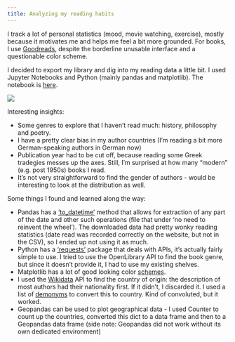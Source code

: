 ```yaml
---
title: Analyzing my reading habits
---
```


I track a lot of personal statistics (mood, movie watching, exercise), mostly because it motivates me and helps me feel a bit more grounded. For books, I use [Goodreads](https://goodreads.com), despite the borderline unusable interface and a questionable color scheme. 

I decided to export my library and dig into my reading data a little bit. I used Jupyter Notebooks and Python (mainly pandas and matplotlib). The notebook is [here](https://github.com/vss245/books-analysis/).

<img src="{{ site.baseurl }}/assets/img/dash.png">

Interesting insights:

- Some genres to explore that I haven’t read much: history, philosophy and poetry.
- I have a pretty clear bias in my author countries (I’m reading a bit more German-speaking authors in German now)
- Publication year had to be cut off, because reading some Greek tradegies messes up the axes. Still, I’m surprised at how many “modern” (e.g. post 1950s) books I read.
- It’s not very straightforward to find the gender of authors - would be interesting to look at the distribution as well. 

Some things I found and learned along the way:

- Pandas has a [‘to_datetime’](https://pandas.pydata.org/pandas-docs/stable/reference/api/pandas.to_datetime.html) method that allows for extraction of any part of the date and other such operations (file that under ‘no need to reinvent the wheel’). The downloaded data had pretty wonky reading statistics (date read was recorded correctly on the website, but not in the CSV), so I ended up not using it as much.
- Python has a [‘requests’](https://docs.python-requests.org/en/master/) package that deals with APIs, it’s actually fairly simple to use. I tried to use the OpenLibrary API to find the book genre, but since it doesn’t provide it, I had to use my existing shelves. 
- Matplotlib has a lot of good looking color [schemes](https://matplotlib.org/stable/tutorials/colors/colormaps.html).
- I used the [Wikidata](https://www.wikidata.org/wiki/Wikidata:Main_Page) API to find the country of origin: the description of most authors had their nationality first. If it didn’t, I discarded it. I used a list of [demonyms](https://github.com/knowitall/chunkedextractor/blob/master/src/main/resources/edu/knowitall/chunkedextractor/demonyms.csv) to convert this to country. Kind of convoluted, but it worked.
- Geopandas can be used to plot geographical data - I used Counter to count up the countries, converted this dict to a data frame and then to a Geopandas data frame (side note: Geopandas did not work without its own dedicated environment)

